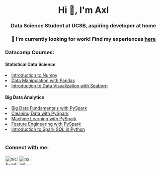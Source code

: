 <h1 align="center">Hi 👋, I'm Axl</h1>
<h3 align="center">Data Science Student at UCSB, aspiring developer at home</h3>

<h3 align = "center"> 📄 I'm currently looking for work! Find my experiences <a href="https://docs.google.com/document/d/11O6zIYL8TrW97sdgqRj8zKrKEW1CMj1IhpC0PCn-Uqg/edit?usp=sharing">here</a></h3>

<h3 align="left">Datacamp Courses:</h3>
<h4 align="left">Statistical Data Science</h2>
<li><a href="https://drive.google.com/file/d/1xhbiUmrl7XApl2wiDrvckJcF7DOqaPuk/view?usp=sharing"> Introduction to Numpy </a></li>
<li><a href="https://drive.google.com/file/d/1BS8qfGcUw_SlZB7fZQQwvnTJidOoA6qY/view?usp=sharing"> Data Manipulation with Pandas </a></li>
<li><a href="https://drive.google.com/file/d/166GS2sqleqkeO9j_3IFJ8UgYeZTfltLN/view?usp=sharing"> Introduction to Data Visualization with
Seaborn </a></li>
<h4 align="left">Big Data Analytics</h2>
<li><a href="https://drive.google.com/file/d/1gftkp5vIJZc2Jxkvt7B2CqM0GtZxEE03/view?usp=sharing"> Big Data Fundamentals with PySpark </a></li>
<li><a href="https://drive.google.com/file/d/1PKV9TpomsvuLjDwQhIgXkGqLzqnBDkbF/view?usp=sharing"> Cleaning Data with PySpark </a></li>
<li><a href="https://drive.google.com/file/d/1D8NHaChsTfVkm1H7Tgw7EJqZ2YMYBb-x/view?usp=sharing"> Machine Learning with PySpark </a></li>
<li><a href="https://drive.google.com/file/d/1_-IHOTlTZ1fMMM9by2Hyimw9vxPc08aX/view?usp=sharing"> Feature Engineering with PySpark </a></li>
<li><a href="https://drive.google.com/file/d/1xanXf9FtwE0nesEHVKH01SxzA5iSLREC/view?usp=sharing"> Introduction to Spark SQL in Python </a></li>
</br>
<h3 align="left">Connect with me:</h3>
<p align="left">
<a href="https://linkedin.com/in/nich-axl" target="blank"><img align="center" src="https://raw.githubusercontent.com/rahuldkjain/github-profile-readme-generator/master/src/images/icons/Social/linked-in-alt.svg" alt="nich-axl" height="30" width="40" /></a>
<a href="https://instagram.com/nx.axl" target="blank"><img align="center" src="https://raw.githubusercontent.com/rahuldkjain/github-profile-readme-generator/master/src/images/icons/Social/instagram.svg" alt="nx.axl" height="30" width="40" /></a>
</p>


